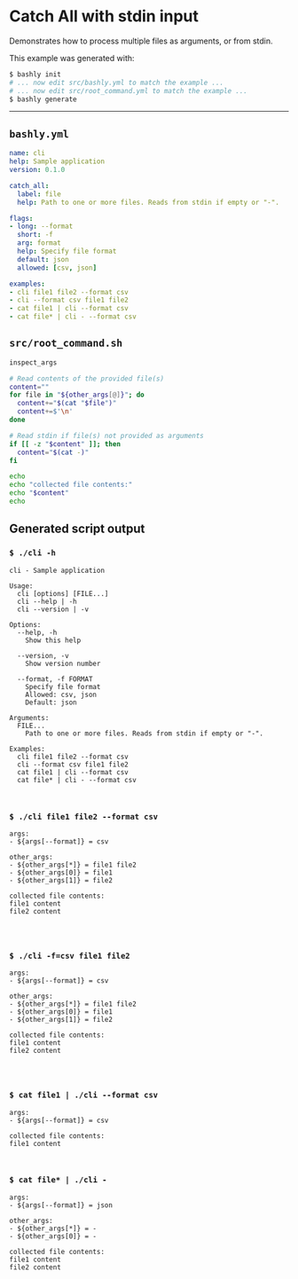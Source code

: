 # Catch All with stdin input

Demonstrates how to process multiple files as arguments, or from stdin.

This example was generated with:

```bash
$ bashly init
# ... now edit src/bashly.yml to match the example ...
# ... now edit src/root_command.yml to match the example ...
$ bashly generate
```

<!-- include: src/root_command.sh -->

-----

## `bashly.yml`

```yaml
name: cli
help: Sample application
version: 0.1.0

catch_all:
  label: file
  help: Path to one or more files. Reads from stdin if empty or "-".

flags:
- long: --format
  short: -f
  arg: format
  help: Specify file format
  default: json
  allowed: [csv, json]

examples:
- cli file1 file2 --format csv
- cli --format csv file1 file2
- cat file1 | cli --format csv
- cat file* | cli - --format csv
```


## `src/root_command.sh`

```bash
inspect_args

# Read contents of the provided file(s)
content=""
for file in "${other_args[@]}"; do
  content+="$(cat "$file")"
  content+=$'\n'
done

# Read stdin if file(s) not provided as arguments
if [[ -z "$content" ]]; then
  content="$(cat -)"
fi

echo
echo "collected file contents:"
echo "$content"
echo

```


## Generated script output

### `$ ./cli -h`

```shell
cli - Sample application

Usage:
  cli [options] [FILE...]
  cli --help | -h
  cli --version | -v

Options:
  --help, -h
    Show this help

  --version, -v
    Show version number

  --format, -f FORMAT
    Specify file format
    Allowed: csv, json
    Default: json

Arguments:
  FILE...
    Path to one or more files. Reads from stdin if empty or "-".

Examples:
  cli file1 file2 --format csv
  cli --format csv file1 file2
  cat file1 | cli --format csv
  cat file* | cli - --format csv



```

### `$ ./cli file1 file2 --format csv`

```shell
args:
- ${args[--format]} = csv

other_args:
- ${other_args[*]} = file1 file2
- ${other_args[0]} = file1
- ${other_args[1]} = file2

collected file contents:
file1 content
file2 content




```

### `$ ./cli -f=csv file1 file2`

```shell
args:
- ${args[--format]} = csv

other_args:
- ${other_args[*]} = file1 file2
- ${other_args[0]} = file1
- ${other_args[1]} = file2

collected file contents:
file1 content
file2 content




```

### `$ cat file1 | ./cli --format csv`

```shell
args:
- ${args[--format]} = csv

collected file contents:
file1 content



```

### `$ cat file* | ./cli -`

```shell
args:
- ${args[--format]} = json

other_args:
- ${other_args[*]} = -
- ${other_args[0]} = -

collected file contents:
file1 content
file2 content




```



